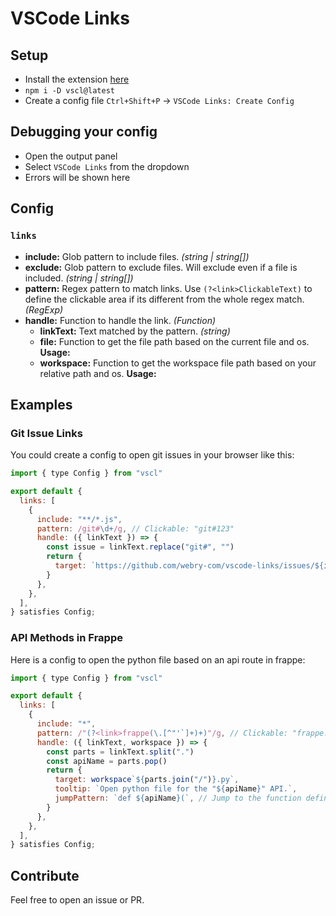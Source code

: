 # VSCode Links

## Setup

- Install the extension [here](https://marketplace.visualstudio.com/items?itemName=web-dev-sam.vscode-links&ref=producthunt)
- `npm i -D vscl@latest`
- Create a config file `Ctrl+Shift+P` -> `VSCode Links: Create Config`

## Debugging your config

- Open the output panel
- Select `VSCode Links` from the dropdown
- Errors will be shown here

## Config

### `links`

- **include:** Glob pattern to include files. _(string | string[])_
- **exclude:** Glob pattern to exclude files. Will exclude even if a file is included. _(string | string[])_
- **pattern:** Regex pattern to match links. Use `(?<link>ClickableText)` to define the clickable area if its different from the whole regex match. _(RegExp)_
- **handle:** Function to handle the link. _(Function)_
  - **linkText:** Text matched by the pattern. _(string)_
  - **file:** Function to get the file path based on the current file and os. **Usage:**
  - **workspace:** Function to get the workspace file path based on your relative path and os. **Usage:**

## Examples

### Git Issue Links

You could create a config to open git issues in your browser like this:

```js
import { type Config } from "vscl"

export default {
  links: [
    {
      include: "**/*.js",
      pattern: /git#\d+/g, // Clickable: "git#123"
      handle: ({ linkText }) => {
        const issue = linkText.replace("git#", "")
        return {
          target: `https://github.com/webry-com/vscode-links/issues/${issue}`,
        }
      },
    },
  ],
} satisfies Config;
```

### API Methods in Frappe

Here is a config to open the python file based on an api route in frappe:

```js
import { type Config } from "vscl"

export default {
  links: [
    {
      include: "*",
      pattern: /"(?<link>frappe(\.[^"'`]+)+)"/g, // Clickable: "frappe.core.doctype.user.user.get_timezones"
      handle: ({ linkText, workspace }) => {
        const parts = linkText.split(".")
        const apiName = parts.pop()
        return {
          target: workspace`${parts.join("/")}.py`,
          tooltip: `Open python file for the "${apiName}" API.`,
          jumpPattern: `def ${apiName}(`, // Jump to the function definition
        }
      },
    },
  ],
} satisfies Config;
```

## Contribute

Feel free to open an issue or PR.
